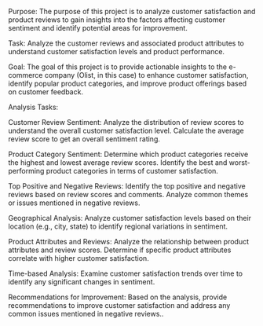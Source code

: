 Purpose: The purpose of this project is to analyze customer satisfaction and product reviews to gain insights 
		 into the factors affecting customer sentiment and identify potential areas for improvement.

Task: Analyze the customer reviews and associated product attributes to understand customer satisfaction 
	  levels and product performance.
	  
Goal: The goal of this project is to provide actionable insights to the e-commerce company (Olist, in this case) 
	  to enhance customer satisfaction, identify popular product categories, and improve product offerings based
	  on customer feedback.
	  
Analysis Tasks:

Customer Review Sentiment: Analyze the distribution of review scores to understand the overall customer satisfaction 
						   level. Calculate the average review score to get an overall sentiment rating.

Product Category Sentiment: Determine which product categories receive the highest and lowest average review 
							scores. Identify the best and worst-performing product categories in terms of 
							customer satisfaction.

Top Positive and Negative Reviews: Identify the top positive and negative reviews based on review scores and 
								   comments. Analyze common themes or issues mentioned in negative reviews.

Geographical Analysis: Analyze customer satisfaction levels based on their location (e.g., city, state) 
					   to identify regional variations in sentiment.

Product Attributes and Reviews: Analyze the relationship between product attributes and review scores. 
								Determine if specific product attributes correlate with higher customer 
								satisfaction.

Time-based Analysis: Examine customer satisfaction trends over time to identify any significant changes 
					 in sentiment.

Recommendations for Improvement: Based on the analysis, provide recommendations to improve customer satisfaction
								 and address any common issues mentioned in negative reviews..

